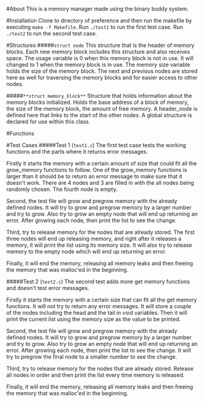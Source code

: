 #About
This is a memory manager made using the binary buddy system.

#Installation
Clone to directory of preference and then run the makefile by executing `make -f Makefile`. 
Run `./test1` to run the first test case. Run `./test2` to run the second test case.

#Structures
#####`struct node`
This structure that is the header of memory blocks. Each new memory block includes this
structure and also receives space. The usage variable is 0 when this memory block 
is not in use. It will changed to 1 when the memory block is in use. The memory size
variable holds the size of the memory block. The next and previous nodes are stored 
here as well for traversing the memory blocks and for easier access to other nodes.


#####`**struct memory_block**`
Structure that holds information about the memory blocks initialized. Holds the 
base address of a block of memory, the size of the memory block, the amount 
of free memory. A header_node is defined here that links to the start of the
other nodes. A global structure is declared for use within this class. 

#Functions


#Test Cases
#####Test 1 (`test1.c`)
The first test case tests the working functions and the parts where it returns error messages.

Firstly it starts the memory with a certain amount of size that could fit all the grow_memory
functions to follow. One of the grow_memory functions is larger than it should be to return 
an error message to make sure that it doesn't work. There are 4 nodes and 3 are filled in
with the all nodes being randomly chosen. The fourth node is empty.

Second, the test file will grow and pregrow memory with the already defined nodes. It will 
try to grow and pregrow memory by a larger number and try to grow. Also try to grow an empty
node that will end up returning an error. After growing each node, then print the list to
see the change.

Third, try to release memory for the nodes that are already stored. The first three nodes will
end up releasing memory, and right after it releases a memory, it will print the list using its
memory size. It will also try to release memory to the empty node which will end up returning
an error. 

Finally, it will end the memory, releasing all memory leaks and then freeing the memory that 
was malloc'ed in the beginning.



#####Test 2 (`test2.c`)
The second test adds more get memory functions and doesn't test error messages.

Firstly it starts the memory with a certain size that can fit all the get memory functions.
It will not try to return any error messages. It will store a couple of the nodes including
the head and the tail in void variables. Then it will print the current list using the
memory size as the value to be printed.

Second, the test file will grow and pregrow memory with the already defined nodes. It will 
try to grow and pregrow memory by a larger number and try to grow. Also try to grow an empty
node that will end up returning an error. After growing each node, then print the list to
see the change. It will try to pregrow the final node to a smaller number to see the change.

Third, try to release memory for the nodes that are already stored. Release all nodes in 
order and then print the list every time memory is released.

Finally, it will end the memory, releasing all memory leaks and then freeing the memory that 
was malloc'ed in the beginning. 